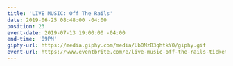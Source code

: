 ```yaml
---
title: 'LIVE MUSIC: Off The Rails'
date: 2019-06-25 08:48:00 -04:00
position: 23
event-date: 2019-07-13 19:00:00 -04:00
end-time: '09PM'
giphy-url: https://media.giphy.com/media/Ub0MzB3qhtkY0/giphy.gif
event-url: https://www.eventbrite.com/e/live-music-off-the-rails-tickets-64228180216
---
```


